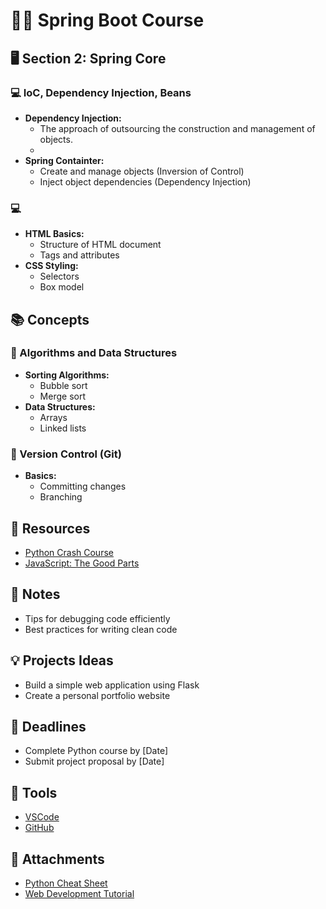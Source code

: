 # 👨‍💻 Spring Boot Course

## 🖥️ Section 2: Spring Core

### 💻 IoC, Dependency Injection, Beans

- **Dependency Injection:**
    - The approach of outsourcing the construction and management of objects.
    - 
- **Spring Containter:**
    - Create and manage objects (Inversion of Control)
    - Inject object dependencies (Dependency Injection)

### 💻 

- **HTML Basics:**
    - Structure of HTML document
    - Tags and attributes
- **CSS Styling:**
    - Selectors
    - Box model

## 📚 Concepts

### 🧠 Algorithms and Data Structures

- **Sorting Algorithms:**
    - Bubble sort
    - Merge sort
- **Data Structures:**
    - Arrays
    - Linked lists

### 🚀 Version Control (Git)

- **Basics:**
    - Committing changes
    - Branching

## 📖 Resources

- [Python Crash Course](#)
- [JavaScript: The Good Parts](#)

## 📝 Notes

- Tips for debugging code efficiently
- Best practices for writing clean code

## 💡 Projects Ideas

- Build a simple web application using Flask
- Create a personal portfolio website

## 📅 Deadlines

- Complete Python course by [Date]
- Submit project proposal by [Date]

## 🔧 Tools

- [VSCode](#)
- [GitHub](#)

## 📎 Attachments

- [Python Cheat Sheet](#)
- [Web Development Tutorial](#)

